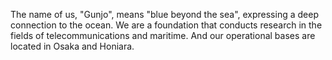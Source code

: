 The name of us, "Gunjo", means "blue beyond the sea", expressing a deep connection to the ocean.
We are a foundation that conducts research in the fields of telecommunications and maritime.
And our operational bases are located in Osaka and Honiara.
